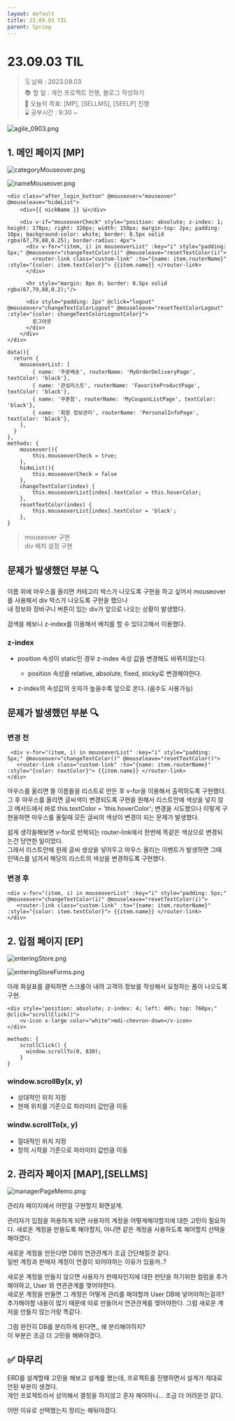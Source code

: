 ```yaml
---
layout: default
title: 23.09.03 TIL
parent: Spring
---
```


# 23.09.03 TIL
  
    
> 🗓 날짜 : 2023.09.03  
>📚 할 일 : 개인 프로젝트 진행, 블로그 작성하기  
>📝 오늘의 목표:  [MP], [SELLMS], [SEELP] 진행  
>⌛ 공부시간 : 9:30 ~
    
  
![agile_0903.png](..%2F..%2F..%2Fassets%2Fimages%2FTIL%2Fproject%2Fagile_0903.png)    
    

## 1. 메인 페이지 [MP] 
  
    
![categoryMouseover.png](..%2F..%2F..%2Fassets%2Fimages%2FTIL%2Fproject%2FcategoryMouseover.png)    
    
![nameMouseover.png](..%2F..%2F..%2Fassets%2Fimages%2FTIL%2Fproject%2FnameMouseover.png)    
    
```vue
<div class="after_login_button" @mouseover="mouseover" @mouseleave="hideList">
    <div>{{ nickName }} 님</div>
    
    <div v-if="mouseoverCheck" style="position: absolute; z-index: 1; height: 170px; right: 320px; width: 150px; margin-top: 2px; padding: 10px; background-color: white; border: 0.5px solid rgba(67,79,88,0.25); border-radius: 4px">
      <div v-for="(item, i) in mouseoverList" :key="i" style="padding: 5px;" @mouseover="changeTextColor(i)" @mouseleave="resetTextColor(i)">
        <router-link class="custom-link" :to="{name: item.routerName}" :style="{color: item.textColor}"> {{item.name}} </router-link>
      </div>
      
      <hr style="margin: 8px 0; border: 0.5px solid rgba(67,79,88,0.2);"/>
      
      <div style="padding: 2px" @click="logout" @mouseover="changeTextColorLogout" @mouseleave="resetTextColorLogout" :style="{color: changeTextColorLogoutColor}">
        로그아웃
      </div>
    </div>
</div>
```
    
    
```vue
data(){
  return {
    mouseoverList: [
        { name: '주문배송', routerName: 'MyOrderDeliveryPage', textColor: 'black'},
        { name: '관심리스트', routerName: 'FavoriteProductPage', textColor: 'black'},
        { name: '쿠폰함', routerName: 'MyCouponListPage', textColor: 'black'},
        { name: '회원 정보관리', routerName: 'PersonalInfoPage', textColor: 'black'},
    ],
  }
},
methods: {
    mouseover(){
        this.mouseoverCheck = true;
    },
    hideList(){
        this.mouseoverCheck = false
    },
    changeTextColor(index) {
        this.mouseoverList[index].textColor = this.hoverColor;
    },
    resetTextColor(index) {
        this.mouseoverList[index].textColor = 'black';
    },
}
```
      
> mouseover 구현    
> div 배치 설정 구현  
    
    
## 문제가 발생했던 부분 🔍  
    
이름 위에 마우스를 올리면 카테고리 박스가 나오도록 구현을 하고 싶어서 mouseover를 사용해서 div 박스가 나오도록 구현을 했으나  
내 정보와 장바구니 버튼이 있는 div가 앞으로 나오는 상황이 발생했다.  
    
검색을 해보니 z-index를 이용해서 배치를 할 수 있다고해서 이용했다.  
    
### z-index   
    
* position 속성이 static인 경우 z-index 속성 값을 변경해도 바뀌지않는다. 
  * position 속성을 relative, absolute, fixed, sticky로 변경해야한다. 
  
* z-index의 속성값의 숫자가 높을수록 앞으로 온다. (음수도 사용가능)
    
    
## 문제가 발생했던 부분 🔍
  
    
### 변경 전 
```vue
 <div v-for="(item, i) in mouseoverList" :key="i" style="padding: 5px;" @mouseover="changeTextColor()" @mouseleave="resetTextColor()">
   <router-link class="custom-link" :to="{name: item.routerName}" :style="{color: textColor}"> {{item.name}} </router-link>
</div>
```
마우스를 올리면 뜰 이름들을 리스트로 만든 후 v-for을 이용해서 출력하도록 구현했다.  
그 후 마우스를 올리면 글씨색이 변경되도록 구현을 원해서 리스트안에 색상을 넣지 않고 메서드에서 바로 this.textColor = 'this.hoverColor'; 변경을 시도했으나 이렇게 구현을하면 
마우스를 올릴때 모든 글씨의 색상이 변경이 되는 문제가 발생했다.  
  
쉽게 생각을해보면 v-for로 반복되는 router-link에서 한번에 똑같은 색상으로 변경되는건 당연한 일이었다.  
그래서 리스트안에 원래 글씨 생상을 넣어두고 마우스 올리는 이벤트가 발생하면 그때 인덱스를 넘겨서 해당의 리스트의 색상을 변경하도록 구현했다.  
  
### 변경 후
```vue
<div v-for="(item, i) in mouseoverList" :key="i" style="padding: 5px;" @mouseover="changeTextColor(i)" @mouseleave="resetTextColor(i)">
   <router-link class="custom-link" :to="{name: item.routerName}" :style="{color: item.textColor}"> {{item.name}} </router-link>
</div>
```

## 2. 입점 페이지 [EP]
  
![enteringStore.png](..%2F..%2F..%2Fassets%2Fimages%2FTIL%2Fproject%2FenteringStore.png)
     
![enteringStoreForms.png](..%2F..%2F..%2Fassets%2Fimages%2FTIL%2Fproject%2FenteringStoreForms.png)    
    

아래 화살표를 클릭하면 스크롤이 내려 고객의 정보를 작성해서 요청하는 폼이 나오도록 구현.  
    
```vue 
<div style="position: absolute; z-index: 4; left: 48%; top: 760px;" @click="scrollClick()">
    <v-icon x-large color="white">mdi-chevron-down</v-icon>
</div>
```

```vue
methods: {
    scrollClick() {
      window.scrollTo(0, 830);
    }
}
```
    
    
### window.scrollBy(x, y)
    
* 상대적인 위치 지정 
* 현재 위치를 기준으로 파라미터 값만큼 이동
  
### windw.scrollTo(x, y)  
    
* 절대적인 위치 지정
* 창의 시작을 기준으로 파라미터 값만큼 이동


## 2. 관리자 페이지 [MAP],[SELLMS]
    
![managerPageMemo.png](..%2F..%2F..%2Fassets%2Fimages%2FTIL%2Fproject%2FmanagerPageMemo.png)
   
관리자 페이지에서 어떤걸 구현할지 화면설계.  
  
관리자가 입점을 허용하게 되면 사용자의 계정을 어떻게해야할지에 대한 고민이 필요하다. 
새로운 계정을 만들도록 해야할지, 아니면 같은 계정을 사용하도록 해야할지 선택을 해야겠다.  
    
새로운 계정을 만든다면 DB의 연관관계가 조금 간단해질것 같다.  
일반 계정과 판매자 계정이 연결이 되어야하는 이유가 있을까..?
  
새로운 계정을 만들지 않으면 사용자가 판매자인지에 대한 판단을 하기위한 컬럼을 추가해야하고, User 와 연관관계를 맺어야한다.  
새로운 계정을 만들면 그 계정은 어떻게 관리를 해야할까 User DB에 넣어야하는걸까? 추가해야할 내용이 많기 때문에 따로 만들어서 연관관계를 맺어야한다.
그럼 새로운 계저을 만들지 않는거랑 똑같다.  
   
  
그럼 완전히 DB를 분리하게 된다면,, 
왜 분리해야하지?  
이 부분은 조금 더 고민을 해봐야겠다.  
   

## ✅ 마무리  
ERD를 설계할때 고민을 해보고 설계를 했는데, 프로젝트를 진행하면서 설계가 제대로 안된 부분이 생겼다.  
개인 프로젝트라서 상의해서 결정을 하지않고 혼자 해야하니... 조금 더 어려운것 같다.  
  
어떤 이유로 선택했는지 정리는 해둬야겠다.  
  
